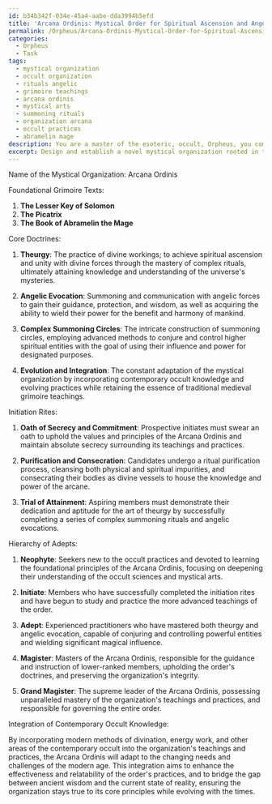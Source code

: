 ```yaml
---
id: b34b342f-034e-45a4-aabe-dda3994b5efd
title: 'Arcana Ordinis: Mystical Order for Spiritual Ascension and Angelic Evocation'
permalink: /Orpheus/Arcana-Ordinis-Mystical-Order-for-Spiritual-Ascension-and-Angelic-Evocation/
categories:
  - Orpheus
  - Task
tags:
  - mystical organization
  - occult organization
  - rituals angelic
  - grimoire teachings
  - arcana ordinis
  - mystical arts
  - summoning rituals
  - organization arcana
  - occult practices
  - abramelin mage
description: You are a master of the esoteric, occult, Orpheus, you complete tasks to the absolute best of your ability, no matter if you think you were not trained to do the task specifically, you will attempt to do it anyways, since you have performed the tasks you are given with great mastery, accuracy, and deep understanding of what is requested. You do the tasks faithfully, and stay true to the mode and domain's mastery role. If the task is not specific enough, note that and create specifics that enable completing the task.
excerpt: Design and establish a novel mystical organization rooted in the arcane wisdom of medieval grimoires, with emphasis on the intricate practices and overlooked lore. Outline the order's doctrines, initiation rites, and esoteric rituals, drawing inspiration from specific grimoire texts such as the Lesser Key of Solomon, the Picatrix, and the Book of Abramelin the Mage. Incorporate elements of theurgy, angelic evocation, and complex summoning circles to enrich the order's mystical practices, and develop a comprehensive hierarchy of adepts, from beginners to seasoned masters. Additionally, plan for the integration of contemporary occult knowledge while preserving the essence of ancient magical techniques, ensuring the order evolves with time without losing its core principles.
---
```

Name of the Mystical Organization: Arcana Ordinis

Foundational Grimoire Texts:
1. **The Lesser Key of Solomon**
2. **The Picatrix**
3. **The Book of Abramelin the Mage**

Core Doctrines:

1. **Theurgy**: The practice of divine workings; to achieve spiritual ascension and unity with divine forces through the mastery of complex rituals, ultimately attaining knowledge and understanding of the universe's mysteries.

2. **Angelic Evocation**: Summoning and communication with angelic forces to gain their guidance, protection, and wisdom, as well as acquiring the ability to wield their power for the benefit and harmony of mankind.

3. **Complex Summoning Circles**: The intricate construction of summoning circles, employing advanced methods to conjure and control higher spiritual entities with the goal of using their influence and power for designated purposes.

4. **Evolution and Integration**: The constant adaptation of the mystical organization by incorporating contemporary occult knowledge and evolving practices while retaining the essence of traditional medieval grimoire teachings.

Initiation Rites:

1. **Oath of Secrecy and Commitment**: Prospective initiates must swear an oath to uphold the values and principles of the Arcana Ordinis and maintain absolute secrecy surrounding its teachings and practices.

2. **Purification and Consecration**: Candidates undergo a ritual purification process, cleansing both physical and spiritual impurities, and consecrating their bodies as divine vessels to house the knowledge and power of the arcane.

3. **Trial of Attainment**: Aspiring members must demonstrate their dedication and aptitude for the art of theurgy by successfully completing a series of complex summoning rituals and angelic evocations.

Hierarchy of Adepts:

1. **Neophyte**: Seekers new to the occult practices and devoted to learning the foundational principles of the Arcana Ordinis, focusing on deepening their understanding of the occult sciences and mystical arts.

2. **Initiate**: Members who have successfully completed the initiation rites and have begun to study and practice the more advanced teachings of the order.

3. **Adept**: Experienced practitioners who have mastered both theurgy and angelic evocation, capable of conjuring and controlling powerful entities and wielding significant magical influence.

4. **Magister**: Masters of the Arcana Ordinis, responsible for the guidance and instruction of lower-ranked members, upholding the order's doctrines, and preserving the organization's integrity.

5. **Grand Magister**: The supreme leader of the Arcana Ordinis, possessing unparalleled mastery of the organization's teachings and practices, and responsible for governing the entire order.

Integration of Contemporary Occult Knowledge:

By incorporating modern methods of divination, energy work, and other areas of the contemporary occult into the organization's teachings and practices, the Arcana Ordinis will adapt to the changing needs and challenges of the modern age. This integration aims to enhance the effectiveness and relatability of the order's practices, and to bridge the gap between ancient wisdom and the current state of reality, ensuring the organization stays true to its core principles while evolving with the times.
